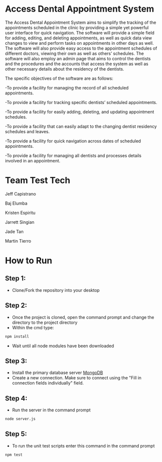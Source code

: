 # Access Dental Appointment System
The Access Dental Appointment System aims to simplify the tracking of the appointments scheduled in the clinic by providing a simple yet powerful user interface for quick navigation. The software will provide a simple field for adding, editing, and deleting appointments, as well as quick data view changes to view and perform tasks on appointments in other days as well. The software will also provide easy access to the appointment schedules of different doctors, viewing their own as well as others’ schedules. The software will also employ an admin page that aims to control the dentists and the procedures and the accounts that access the system as well as other necessary details about the residency of the dentists.

The specific objectives of the software are as follows:

-To provide a facility for managing the record of all scheduled appointments.

-To provide a facility for tracking specific dentists’ scheduled appointments.

-To provide a facility for easily adding, deleting, and updating appointment schedules.

-To provide a facility that can easily adapt to the changing dentist residency schedules and leaves.

-To provide a facility for quick navigation across dates of scheduled appointments.

-To provide a facility for managing all dentists and processes details involved in an appointment.



# Team Test Tech

Jeff Capistrano

Baj Elumba

Kristen Espiritu

Jarrett Singian

Jade Tan

Martin Tierro


# How to Run
Step 1:
- 
- Clone/Fork the repository into your desktop

Step 2:
- 
- Once the project is cloned, open the command prompt and change the directory to the project directory
- Within the cmd type:
```bash
npm install
```
- Wait until all node modules have been downloaded

Step 3:
- 
- Install the primary database server [MongoDB](https://www.mongodb.com/try/download/compass)
- Create a new connection. Make sure to connect using the "Fill in connection fields individually" field.

Step 4:
- 
- Run the server in the command prompt
```bash
node server.js
```

Step 5:
-
- To run the unit test scripts enter this command in the command prompt
```bash
npm test
```
